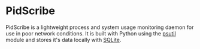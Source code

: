PidScribe
=========

PidScribe is a lightweight process and system usage monitoring daemon for
use in poor network conditions. It is built with Python using the
[psutil]('https://code.google.com/p/psutil/') module and stores it's data
locally with [SQLite]('https://docs.python.org/2/library/sqlite3.html').
